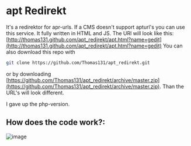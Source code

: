 apt Redirekt
============

It's a redirektor for apr-urls. If a CMS doesn't support apturl's you can use this service. It fully written in HTML and JS. The URl will look like this: [http://thomas131.github.com/apt_redirekt/apt.html?name=gedit](http://thomas131.github.com/apt_redirekt/apt.html?name=gedit) You can also download this repo with 
```sh
git clone https://github.com/Thomas131/apt_redirekt.git
```
or by downloading [https://github.com/Thomas131/apt_redirekt/archive/master.zip](https://github.com/Thomas131/apt_redirekt/archive/master.zip). Than the URL's will look different.

I gave up the php-version.

How does the code work?:
------------------------
![image](http://thomas131.github.com/apt_redirekt/apt.html.png "How the code works")
